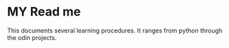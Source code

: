 # MY Read me
This documents several learning procedures. It ranges from python through the odin projects.